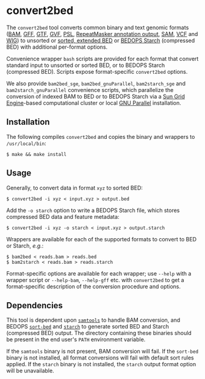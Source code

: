 convert2bed
===========

The `convert2bed` tool converts common binary and text genomic formats ([BAM](http://samtools.github.io/hts-specs/SAMv1.pdf), [GFF](http://www.sequenceontology.org/gff3.shtml), [GTF](http://mblab.wustl.edu/GTF22.html), [GVF](http://www.sequenceontology.org/resources/gvf.html#summary), [PSL](http://genome.ucsc.edu/FAQ/FAQformat.html#format2), [RepeatMasker annotation output](http://www.repeatmasker.org/webrepeatmaskerhelp.html), [SAM](http://samtools.github.io/hts-specs/SAMv1.pdf), [VCF](http://samtools.github.io/hts-specs/VCFv4.2.pdf) and [WIG](http://genome.ucsc.edu/goldenpath/help/wiggle.html)) to unsorted or [sorted, extended BED](http://bedops.readthedocs.org/en/latest/content/reference/file-management/sorting/sort-bed.html) or [BEDOPS Starch](http://bedops.readthedocs.org/en/latest/content/reference/file-management/compression/starch.html) (compressed BED) with additional per-format options. 

Convenience wrapper `bash` scripts are provided for each format that convert standard input to unsorted or sorted BED, or to BEDOPS Starch (compressed BED). Scripts expose format-specific ``convert2bed`` options. 

We also provide ``bam2bed_sge``, ``bam2bed_gnuParallel``, ``bam2starch_sge`` and ``bam2starch_gnuParallel`` convenience scripts, which parallelize the conversion of indexed BAM to BED or to BEDOPS Starch via a [Sun Grid Engine](http://en.wikipedia.org/wiki/Oracle_Grid_Engine)-based computational cluster or local [GNU Parallel](http://en.wikipedia.org/wiki/GNU_parallel) installation.

Installation
------------

The following compiles `convert2bed` and copies the binary and wrappers to `/usr/local/bin`:

    $ make && make install

Usage
-----

Generally, to convert data in format `xyz` to sorted BED:

    $ convert2bed -i xyz < input.xyz > output.bed

Add the `-o starch` option to write a BEDOPS Starch file, which stores compressed BED data and feature metadata:

    $ convert2bed -i xyz -o starch < input.xyz > output.starch

Wrappers are available for each of the supported formats to convert to BED or Starch, *e.g.*:

    $ bam2bed < reads.bam > reads.bed
    $ bam2starch < reads.bam > reads.starch

Format-specific options are available for each wrapper; use `--help` with a wrapper script or `--help-bam`, `--help-gff` etc. with `convert2bed` to get a format-specific description of the conversion procedure and options.

Dependencies
------------

This tool is dependent upon [`samtools`](https://github.com/samtools/samtools) to handle BAM conversion, and BEDOPS [`sort-bed`](http://bedops.readthedocs.org/en/latest/content/reference/file-management/sorting/sort-bed.html) and [`starch`](http://bedops.readthedocs.org/en/latest/content/reference/file-management/compression/starch.html) to generate sorted BED and Starch (compressed BED) output. The directory containing these binaries should be present in the end user's `PATH` environment variable. 

If the `samtools` binary is not present, BAM conversion will fail. If the `sort-bed` binary is not installed, all format conversions will fail with default sort rules applied. If the `starch` binary is not installed, the `starch` output format option will be unavailable.